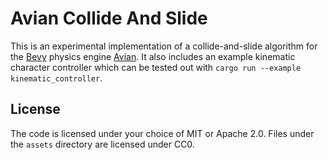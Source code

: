 # Avian Collide And Slide

This is an experimental implementation of a collide-and-slide algorithm for the [Bevy](https://bevyengine.org/) physics engine [Avian](https://github.com/Jondolf/avian). It also includes an example kinematic character controller which can be tested out with `cargo run --example
kinematic_controller`.

## License
The code is licensed under your choice of MIT or Apache 2.0. Files under the `assets` directory are licensed under CC0.
